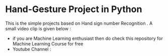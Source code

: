 # Hand-Gesture Project in Python
This is the simple projects based on Hand sign number Recognition . 
A small video clip is given below :


* if you are Machine Learning enthusiast then do check this repository for Machine Learning Course for free 
* Youtube Channel : 
